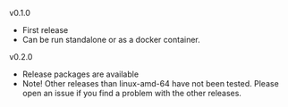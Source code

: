 v0.1.0

* First release
* Can be run standalone or as a docker container.

v0.2.0

* Release packages are available
* Note! Other releases than linux-amd-64 have not been tested. Please open an issue if 
    you find a problem with the other releases.